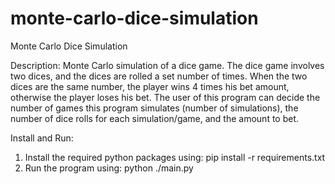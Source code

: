 # monte-carlo-dice-simulation
Monte Carlo Dice Simulation

Description: 
Monte Carlo simulation of a dice game. The dice game involves two dices, and the dices are rolled a set 
number of times. When the two dices are the same number, the player wins 4 times his bet amount, otherwise the player loses his bet.
The user of this program can decide the number of games this program simulates (number of simulations), the number of dice rolls 
for each simulation/game, and the amount to bet.

Install and Run:
1. Install the required python packages using: pip install -r requirements.txt
2. Run the program using: python ./main.py
